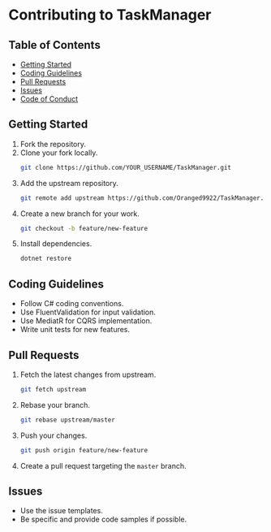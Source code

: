 # Contributing to TaskManager

## Table of Contents
- [Getting Started](#getting-started)
- [Coding Guidelines](#coding-guidelines)
- [Pull Requests](#pull-requests)
- [Issues](#issues)
- [Code of Conduct](#code-of-conduct)

## Getting Started
1. Fork the repository.
2. Clone your fork locally.
   ```bash
   git clone https://github.com/YOUR_USERNAME/TaskManager.git
   ```
3. Add the upstream repository.
   ```bash
   git remote add upstream https://github.com/Oranged9922/TaskManager.git
   ```
4. Create a new branch for your work.
   ```bash
   git checkout -b feature/new-feature
   ```
5. Install dependencies.
   ```bash
   dotnet restore
   ```

## Coding Guidelines
- Follow C# coding conventions.
- Use FluentValidation for input validation.
- Use MediatR for CQRS implementation.
- Write unit tests for new features.

## Pull Requests
1. Fetch the latest changes from upstream.
   ```bash
   git fetch upstream
   ```
2. Rebase your branch.
   ```bash
   git rebase upstream/master
   ```
3. Push your changes.
   ```bash
   git push origin feature/new-feature
   ```
4. Create a pull request targeting the `master` branch.

## Issues
- Use the issue templates.
- Be specific and provide code samples if possible.